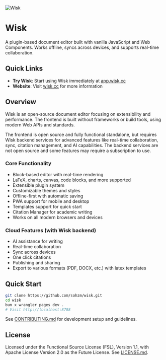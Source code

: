 ![Wisk](https://wisk.cc/a7/forget/img.png)

# Wisk

A plugin-based document editor built with vanilla JavaScript and Web Components. Works offline, syncs across devices, and supports real-time collaboration.

## Quick Links

- **Try Wisk**: Start using Wisk immediately at [app.wisk.cc](https://app.wisk.cc)
- **Website**: Visit [wisk.cc](https://wisk.cc) for more information

## Overview

Wisk is an open-source document editor focusing on extensibility and performance. The frontend is built without frameworks or build tools, using modern Web APIs and standards.

The frontend is open source and fully functional standalone, but requires Wisk backend services for advanced features like real-time collaboration, sync, citation management, and AI capabilities. The backend services are not open source and some features may require a subscription to use.

### Core Functionality

- Block-based editor with real-time rendering
- LaTeX, charts, canvas, code blocks, and more supported
- Extensible plugin system
- Customizable themes and styles
- Offline-first with automatic saving
- PWA support for mobile and desktop
- Templates support for quick start
- Citation Manager for academic writing
- Works on all modern browsers and devices

### Cloud Features (with Wisk backend)

- AI assistance for writing
- Real-time collaboration
- Sync across devices
- One click citations
- Publishing and sharing
- Export to various formats (PDF, DOCX, etc.) with latex templates

## Quick Start

```bash
git clone https://github.com/sohzm/wisk.git
cd wisk
bun x wrangler pages dev .
# Visit http://localhost:8788
```

See [CONTRIBUTING.md](CONTRIBUTING.md) for development setup and guidelines.

## License

Licensed under the Functional Source License (FSL), Version 1.1, with Apache License Version 2.0 as the Future License. See [LICENSE.md](LICENSE.md).
